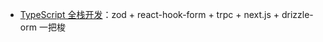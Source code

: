- [TypeScript 全栈开发](https://twitter.com/aliez_bot/status/1680251037255598086)：zod + react-hook-form + trpc + next.js + drizzle-orm 一把梭